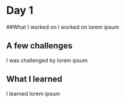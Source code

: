 # Day 1
##What I worked on
I worked on lorem ipsum

## A few challenges
I was challenged by lorem ipsum

## What I learned
I learned lorem ipsum